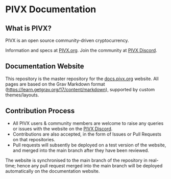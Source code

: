 PIVX Documentation
=====================================

## What is PIVX?

PIVX is an open source community-driven cryptocurrency.

Information and specs at [PIVX.org](https://www.pivx.org/). Join the community at [PIVX Discord](https://discord.PIVX.org).

## Documentation Website

This repository is the master repository for the [docs.pivx.org](https://docs.pivx.org) website.
All pages are based on the Grav Markdown format (https://learn.getgrav.org/17/content/markdown), supported by custom themes/layouts.

## Contribution Process

* All PIVX users & community members are welcome to raise any queries or issues with the website on the [PIVX Discord](https://discord.PIVX.org).
* Contributions are also accepted, in the form of Issues or Pull Requests on that repositories.
* Pull requests will subsently be deployed on a test version of the website, and merged into the main branch after they have been reviewed.

The website is synchronised to the main branch of the repository in real-time; hence any pull request merged into the main branch will be deployed automatically on the documentation website.
